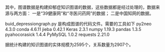 其中，图谱数据是构建抑郁症知识图谱的数据，这些数据都是经过处理的，数据来源与两方面：
一是“39健康网”和“寻医问药网”的数据；
二是中国知网的数据。

buid_depressiongraph.py 是构成图谱的代码文件。需要的工具如下
py2neo                             4.3.0
conda                              4.6.11
jieba                              0.42.1
Keras                              2.3.1
numpy                              1.19.3
pandas                             1.3.5
pyahocorasick                      1.4.4
PyMySQL                            1.0.2
requests                           2.21.0


据统计构建的知识图谱的实体规模为2595个，关系数量为2907个。




